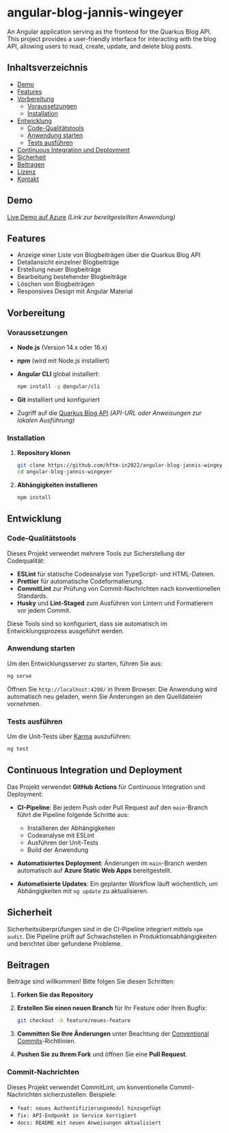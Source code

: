 # angular-blog-jannis-wingeyer

An Angular application serving as the frontend for the Quarkus Blog API. This project provides a user-friendly interface for interacting with the blog API, allowing users to read, create, update, and delete blog posts.

## Inhaltsverzeichnis

- [Demo](#demo)
- [Features](#features)
- [Vorbereitung](#vorbereitung)
  - [Voraussetzungen](#voraussetzungen)
  - [Installation](#installation)
- [Entwicklung](#entwicklung)
  - [Code-Qualitätstools](#code-qualitätstools)
  - [Anwendung starten](#anwendung-starten)
  - [Tests ausführen](#tests-ausführen)
- [Continuous Integration und Deployment](#continuous-integration-und-deployment)
- [Sicherheit](#sicherheit)
- [Beitragen](#beitragen)
- [Lizenz](#lizenz)
- [Kontakt](#kontakt)

## Demo

[Live Demo auf Azure](#) *(Link zur bereitgestellten Anwendung)*

## Features

- Anzeige einer Liste von Blogbeiträgen über die Quarkus Blog API
- Detailansicht einzelner Blogbeiträge
- Erstellung neuer Blogbeiträge
- Bearbeitung bestehender Blogbeiträge
- Löschen von Blogbeiträgen
- Responsives Design mit Angular Material

## Vorbereitung

### Voraussetzungen

- **Node.js** (Version 14.x oder 16.x)
- **npm** (wird mit Node.js installiert)
- **Angular CLI** global installiert:

  ```bash
  npm install -g @angular/cli
  ```

- **Git** installiert und konfiguriert
- Zugriff auf die [Quarkus Blog API](#) *(API-URL oder Anweisungen zur lokalen Ausführung)*

### Installation

1. **Repository klonen**

   ```bash
   git clone https://github.com/hftm-in2022/angular-blog-jannis-wingeyer.git
   cd angular-blog-jannis-wingeyer
   ```

2. **Abhängigkeiten installieren**

   ```bash
   npm install
   ```

## Entwicklung

### Code-Qualitätstools

Dieses Projekt verwendet mehrere Tools zur Sicherstellung der Codequalität:

- **ESLint** für statische Codeanalyse von TypeScript- und HTML-Dateien.
- **Prettier** für automatische Codeformatierung.
- **CommitLint** zur Prüfung von Commit-Nachrichten nach konventionellen Standards.
- **Husky** und **Lint-Staged** zum Ausführen von Lintern und Formatierern vor jedem Commit.

Diese Tools sind so konfiguriert, dass sie automatisch im Entwicklungsprozess ausgeführt werden.

### Anwendung starten

Um den Entwicklungsserver zu starten, führen Sie aus:

```bash
ng serve
```

Öffnen Sie `http://localhost:4200/` in Ihrem Browser. Die Anwendung wird automatisch neu geladen, wenn Sie Änderungen an den Quelldateien vornehmen.

### Tests ausführen

Um die Unit-Tests über [Karma](https://karma-runner.github.io) auszuführen:

```bash
ng test
```

## Continuous Integration und Deployment

Das Projekt verwendet **GitHub Actions** für Continuous Integration und Deployment:

- **CI-Pipeline**: Bei jedem Push oder Pull Request auf den `main`-Branch führt die Pipeline folgende Schritte aus:
  - Installieren der Abhängigkeiten
  - Codeanalyse mit ESLint
  - Ausführen der Unit-Tests
  - Build der Anwendung

- **Automatisiertes Deployment**: Änderungen im `main`-Branch werden automatisch auf **Azure Static Web Apps** bereitgestellt.

- **Automatisierte Updates**: Ein geplanter Workflow läuft wöchentlich, um Abhängigkeiten mit `ng update` zu aktualisieren.

## Sicherheit

Sicherheitsüberprüfungen sind in die CI-Pipeline integriert mittels `npm audit`. Die Pipeline prüft auf Schwachstellen in Produktionsabhängigkeiten und berichtet über gefundene Probleme.

## Beitragen

Beiträge sind willkommen! Bitte folgen Sie diesen Schritten:

1. **Forken Sie das Repository**
2. **Erstellen Sie einen neuen Branch** für Ihr Feature oder Ihren Bugfix:

   ```bash
   git checkout -b feature/neues-feature
   ```

3. **Committen Sie Ihre Änderungen** unter Beachtung der [Conventional Commits](https://www.conventionalcommits.org/de/v1.0.0/)-Richtlinien.
4. **Pushen Sie zu Ihrem Fork** und öffnen Sie eine **Pull Request**.

### Commit-Nachrichten

Dieses Projekt verwendet CommitLint, um konventionelle Commit-Nachrichten sicherzustellen. Beispiele:

- `feat: neues Authentifizierungsmodul hinzugefügt`
- `fix: API-Endpunkt in Service korrigiert`
- `docs: README mit neuen Anweisungen aktualisiert`
